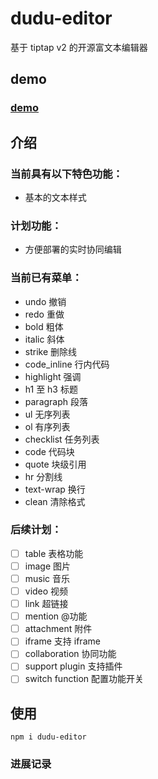 # dudu-editor

基于 tiptap v2 的开源富文本编辑器

## demo
### [demo](http://youngchou1997.github.io/dudu-editor)

## 介绍
### 当前具有以下特色功能：
- 基本的文本样式

### 计划功能：
- 方便部署的实时协同编辑

### 当前已有菜单：

- undo 撤销
- redo 重做
- bold 粗体
- italic 斜体
- strike 删除线
- code_inline 行内代码
- highlight 强调
- h1 至 h3 标题
- paragraph 段落
- ul 无序列表
- ol 有序列表
- checklist 任务列表
- code 代码块
- quote 块级引用
- hr 分割线
- text-wrap 换行
- clean 清除格式

### 后续计划：
- [ ] table 表格功能
- [ ] image 图片
- [ ] music 音乐
- [ ] video 视频
- [ ] link 超链接
- [ ] mention @功能
- [ ] attachment 附件
- [ ] iframe 支持 iframe
- [ ] collaboration 协同功能
- [ ] support plugin 支持插件
- [ ] switch function 配置功能开关

## 使用
`npm i dudu-editor`


### 进展记录
